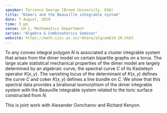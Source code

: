 ```yaml
---
speaker: Terrence George (Brown University, USA)
title: "Dimers and the Beauville integrable system"
date: 7 August, 2019
time: 3 pm
venue: LH-1, Mathematics Department
series: "Algebra & Combinatorics Seminar"
website: https://math.iisc.ac.in/~khare/algcomb19-20.html
---
```


To any convex integral polygon $N$ is associated a cluster
integrable system that arises from the dimer model on certain
bipartite graphs on a torus. The large scale statistical mechanical
properties of the dimer model are largely determined by an algebraic
curve, the spectral curve $C$ of its Kasteleyn operator $K(x,y)$. The
vanishing locus of the determinant of $K(x,y)$ defines the curve $C$
and coker $K(x,y)$ defines a line bundle on $C$. We show that this
spectral data provides a birational isomorphism of the dimer
integrable system with the Beauville integrable system related to the
toric surface constructed from $N$.

This is joint work with Alexander Goncharov and Richard Kenyon.
